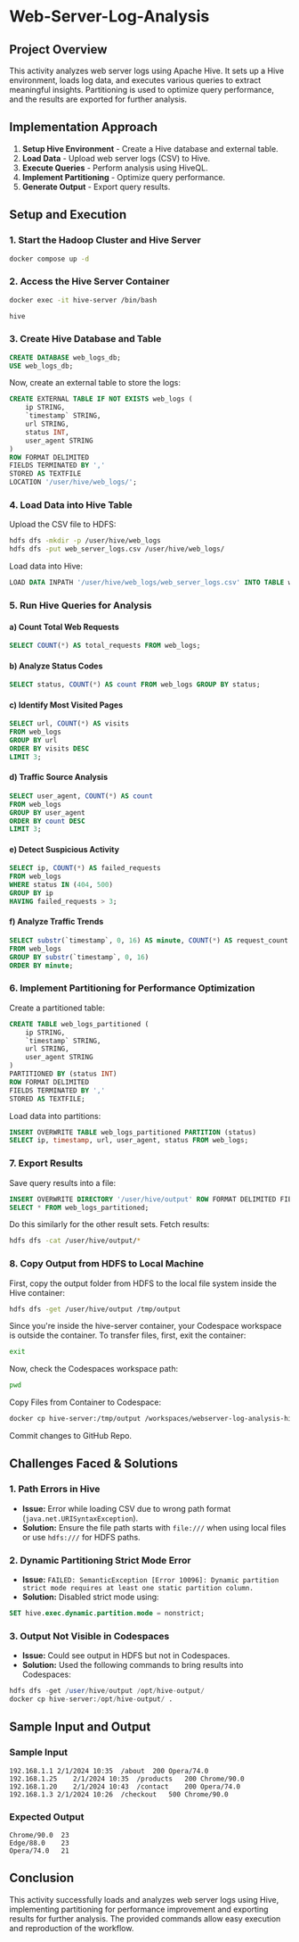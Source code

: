 # Web-Server-Log-Analysis

## Project Overview
This activity analyzes web server logs using Apache Hive. It sets up a Hive environment, loads log data, and executes various queries to extract meaningful insights. Partitioning is used to optimize query performance, and the results are exported for further analysis.

## Implementation Approach
1. **Setup Hive Environment** - Create a Hive database and external table.
2. **Load Data** - Upload web server logs (CSV) to Hive.
3. **Execute Queries** - Perform analysis using HiveQL.
4. **Implement Partitioning** - Optimize query performance.
5. **Generate Output** - Export query results.

## Setup and Execution

### 1. **Start the Hadoop Cluster and Hive Server**
```bash
docker compose up -d
```

### 2. **Access the Hive Server Container**
```bash
docker exec -it hive-server /bin/bash
```
```bash
hive
```


### 3. **Create Hive Database and Table**
```sql
CREATE DATABASE web_logs_db;
USE web_logs_db;
```
Now, create an external table to store the logs:
```sql
CREATE EXTERNAL TABLE IF NOT EXISTS web_logs (
    ip STRING,
    `timestamp` STRING,
    url STRING,
    status INT,
    user_agent STRING
)
ROW FORMAT DELIMITED
FIELDS TERMINATED BY ','
STORED AS TEXTFILE
LOCATION '/user/hive/web_logs/';
```

### 4. **Load Data into Hive Table**
Upload the CSV file to HDFS:
```bash
hdfs dfs -mkdir -p /user/hive/web_logs
hdfs dfs -put web_server_logs.csv /user/hive/web_logs/
```
Load data into Hive:
```sql
LOAD DATA INPATH '/user/hive/web_logs/web_server_logs.csv' INTO TABLE web_logs;
```

### 5. **Run Hive Queries for Analysis**
#### a) Count Total Web Requests
```sql
SELECT COUNT(*) AS total_requests FROM web_logs;
```
#### b) Analyze Status Codes
```sql
SELECT status, COUNT(*) AS count FROM web_logs GROUP BY status;
```
#### c) Identify Most Visited Pages
```sql
SELECT url, COUNT(*) AS visits 
FROM web_logs 
GROUP BY url 
ORDER BY visits DESC 
LIMIT 3;
```
#### d) Traffic Source Analysis
```sql
SELECT user_agent, COUNT(*) AS count 
FROM web_logs 
GROUP BY user_agent 
ORDER BY count DESC 
LIMIT 3;
```
#### e) Detect Suspicious Activity
```sql
SELECT ip, COUNT(*) AS failed_requests
FROM web_logs
WHERE status IN (404, 500)
GROUP BY ip
HAVING failed_requests > 3;
```
#### f) Analyze Traffic Trends
```sql
SELECT substr(`timestamp`, 0, 16) AS minute, COUNT(*) AS request_count
FROM web_logs
GROUP BY substr(`timestamp`, 0, 16)
ORDER BY minute;
```

### 6. **Implement Partitioning for Performance Optimization**
Create a partitioned table:
```sql
CREATE TABLE web_logs_partitioned (
    ip STRING,
    `timestamp` STRING,
    url STRING,
    user_agent STRING
)
PARTITIONED BY (status INT)
ROW FORMAT DELIMITED
FIELDS TERMINATED BY ','
STORED AS TEXTFILE;
```
Load data into partitions:
```sql
INSERT OVERWRITE TABLE web_logs_partitioned PARTITION (status)
SELECT ip, timestamp, url, user_agent, status FROM web_logs;
```

### 7. **Export Results**
Save query results into a file:
```sql
INSERT OVERWRITE DIRECTORY '/user/hive/output' ROW FORMAT DELIMITED FIELDS TERMINATED BY ',' 
SELECT * FROM web_logs_partitioned;
```
Do this similarly for the other result sets.
Fetch results:
```bash
hdfs dfs -cat /user/hive/output/*
```

### 8. **Copy Output from HDFS to Local Machine**
First, copy the output folder from HDFS to the local file system inside the Hive container:
```bash
hdfs dfs -get /user/hive/output /tmp/output
```
Since you're inside the hive-server container, your Codespace workspace is outside the container. To transfer files, first, exit the container:
```bash
exit
```
Now, check the Codespaces workspace path:
```bash
pwd
```
Copy Files from Container to Codespace:
```bash
docker cp hive-server:/tmp/output /workspaces/webserver-log-analysis-hive-Scheruk1701/
```

Commit changes to GitHub Repo.

## Challenges Faced & Solutions

### 1. Path Errors in Hive
- **Issue:** Error while loading CSV due to wrong path format (`java.net.URISyntaxException`).
- **Solution:** Ensure the file path starts with `file:///` when using local files or use `hdfs:///` for HDFS paths.

### 2. Dynamic Partitioning Strict Mode Error
- **Issue:** `FAILED: SemanticException [Error 10096]: Dynamic partition strict mode requires at least one static partition column.`
- **Solution:** Disabled strict mode using:

```sql
SET hive.exec.dynamic.partition.mode = nonstrict;
```
### 3. Output Not Visible in Codespaces
- **Issue:** Could see output in HDFS but not in Codespaces.
- **Solution:** Used the following commands to bring results into Codespaces:
```sql
hdfs dfs -get /user/hive/output /opt/hive-output/
docker cp hive-server:/opt/hive-output/ .
```

## Sample Input and Output
### Sample Input
```
192.168.1.1	2/1/2024 10:35	/about	200	Opera/74.0
192.168.1.25	2/1/2024 10:35	/products	200	Chrome/90.0
192.168.1.20	2/1/2024 10:43	/contact	200	Opera/74.0
192.168.1.3	2/1/2024 10:26	/checkout	500	Chrome/90.0
```

### Expected Output 
```
Chrome/90.0  23
Edge/88.0    23
Opera/74.0   21
```

## Conclusion
This activity successfully loads and analyzes web server logs using Hive, implementing partitioning for performance improvement and exporting results for further analysis. The provided commands allow easy execution and reproduction of the workflow.
